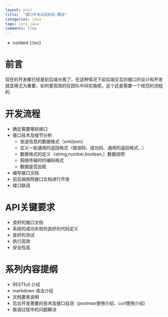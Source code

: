 ```yaml
---
layout: post
title:  "接口开发从前到后-概览"
categories: java
tags: core_java
comments: true
---
```


* content
{:toc}

# 前言
现在的开发都已经是前后端分离了，在这种情况下前后端交互的接口的设计和开发就显得尤为重要，如何更高效的在团队中间实施呢，这个还是需要一个规范的流程的.

# 开发流程

* 确定需要哪些接口
* 接口技术及细节分析
    + 发送信息的数据格式（xml/json)
    + 定义一些通用的返回格式（错误码、成功码、通用的返回格式...）
    + 数据格式的定义（string,number,boolean,）数据说明
    + 网络传输时的编码格式
    + 数据是否加密
* 编写接口文档
* 前后端按照接口文档进行开发
* 接口联调

# API关键要求

* 良好的接口文档
* 系统的成功失败的良好的代码定义
* 良好的测试
* 执行高效
* 安全性高

# 系列内容提纲

* RESTfull 介绍
* markdown 语法介绍
* 文档要素说明
* 后台开发需要的技术及接口自测（postman使用介绍、curl使用介绍）
* 联调过程中的问题解决 
